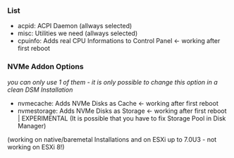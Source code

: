 ### List

* acpid: ACPI Daemon (allways selected)
* misc: Utilities we need (allways selected)
* cpuinfo: Adds real CPU Informations to Control Panel <- working after first reboot

### NVMe Addon Options

_you can only use 1 of them - it is only possible to change this option in a clean DSM Installation_

* nvmecache: Adds NVMe Disks as Cache <- working after first reboot
* nvmestorage: Adds NVMe Disks as Storage <- working after first reboot | EXPERIMENTAL
  (It is possible that you have to fix Storage Pool in Disk Manager)

(working on native/baremetal Installations and on ESXi up to 7.0U3 - not working on ESXi 8!)